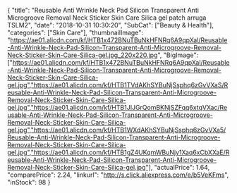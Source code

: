 {
	"title": "Reusable Anti Wrinkle Neck Pad Silicon Transparent Anti Microgroove Removal Neck Sticker Skin Care Silica gel patch arruga TSLM2",
	"date": "2018-10-31 10:30:20",
	"SubCat": ["Beauty & Health"],
	"categories": ["Skin Care"],
	"thumbnailImage": "https://ae01.alicdn.com/kf/HTB1x472BNuTBuNkHFNRq6A9qpXal/Reusable-Anti-Wrinkle-Neck-Pad-Silicon-Transparent-Anti-Microgroove-Removal-Neck-Sticker-Skin-Care-Silica-gel.jpg_220x220.jpg",
	"BigImage": ["https://ae01.alicdn.com/kf/HTB1x472BNuTBuNkHFNRq6A9qpXal/Reusable-Anti-Wrinkle-Neck-Pad-Silicon-Transparent-Anti-Microgroove-Removal-Neck-Sticker-Skin-Care-Silica-gel.jpg","https://ae01.alicdn.com/kf/HTB1TVdAKhSYBuNjSsphq6zGvVXaS/Reusable-Anti-Wrinkle-Neck-Pad-Silicon-Transparent-Anti-Microgroove-Removal-Neck-Sticker-Skin-Care-Silica-gel.jpg","https://ae01.alicdn.com/kf/HTB1JIJGrQomBKNjSZFqq6xtqVXac/Reusable-Anti-Wrinkle-Neck-Pad-Silicon-Transparent-Anti-Microgroove-Removal-Neck-Sticker-Skin-Care-Silica-gel.jpg","https://ae01.alicdn.com/kf/HTB1WXdAKhSYBuNjSsphq6zGvVXa5/Reusable-Anti-Wrinkle-Neck-Pad-Silicon-Transparent-Anti-Microgroove-Removal-Neck-Sticker-Skin-Care-Silica-gel.jpg","https://ae01.alicdn.com/kf/HTB1gZ4UKqmWBuNjy1Xaq6xCbXXaE/Reusable-Anti-Wrinkle-Neck-Pad-Silicon-Transparent-Anti-Microgroove-Removal-Neck-Sticker-Skin-Care-Silica-gel.jpg"],
	"actualPrice": 1.64,
	"comparePrice": 2.24,
	"linkurl": "http://s.click.aliexpress.com/e/b5VeKFms",
	"inStock": 98
}

